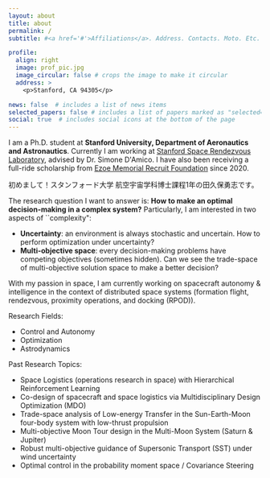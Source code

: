 ```yaml
---
layout: about
title: about
permalink: /
subtitle: #<a href='#'>Affiliations</a>. Address. Contacts. Moto. Etc.

profile:
  align: right
  image: prof_pic.jpg
  image_circular: false # crops the image to make it circular
  address: >
    <p>Stanford, CA 94305</p>

news: false  # includes a list of news items
selected_papers: false # includes a list of papers marked as "selected={true}"
social: true  # includes social icons at the bottom of the page
---
```


I am a Ph.D. student at <b>Stanford University, Department of Aeronautics and Astronautics</b>. 
Currently I am working at [Stanford Space Rendezvous Laboratory](https://slab.stanford.edu/), advised by Dr. Simone D'Amico. 
I have also been receiving a full-ride scholarship from [Ezoe Memorial Recruit Foundation](https://www.recruit-foundation.org/) since 2020.

初めまして！スタンフォード大学 航空宇宙学科博士課程1年の田久保勇志です。

The research question I want to answer is: <b>How to make an optimal decision-making in a complex system?</b> 
Particularly, I am interested in two aspects of ``complexity":
- <b>Uncertainty</b>: an environment is always stochastic and uncertain. How to perform optimization under uncertainty? 
- <b>Multi-objective space</b>: every decision-making problems have competing objectives (sometimes hidden). Can we see the trade-space of multi-objective solution space to make a better decision? 

With my passion in space, I am currently working on spacecraft autonomy & intelligence in the context of distributed space systems (formation flight, rendezvous, proximity operations, and docking (RPOD)). 

Research Fields:
- Control and Autonomy
- Optimization 
- Astrodynamics 

Past Research Topics:
- Space Logistics (operations research in space) with Hierarchical Reinforcement Learning 
- Co-design of spacecraft and space logistics via Multidisciplinary Design Optimization (MDO)
- Trade-space analysis of Low-energy Transfer in the Sun-Earth-Moon four-body system with low-thrust propulsion
- Multi-objective Moon Tour design in the Multi-Moon System (Saturn & Jupiter)
- Robust multi-objective guidance of Supersonic Transport (SST) under wind uncertainty
- Optimal control in the probability moment space / Covariance Steering 


